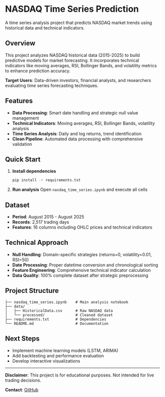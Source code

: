 # NASDAQ Time Series Prediction

A time series analysis project that predicts NASDAQ market trends using historical data and technical indicators.

## Overview

This project analyzes NASDAQ historical data (2015-2025) to build predictive models for market forecasting. It incorporates technical indicators like moving averages, RSI, Bollinger Bands, and volatility metrics to enhance prediction accuracy.

**Target Users**: Data-driven investors, financial analysts, and researchers evaluating time series forecasting techniques.

## Features

- **Data Processing**: Smart date handling and strategic null value management
- **Technical Indicators**: Moving averages, RSI, Bollinger Bands, volatility analysis
- **Time Series Analysis**: Daily and log returns, trend identification
- **Clean Pipeline**: Automated data processing with comprehensive validation

## Quick Start

1. **Install dependencies**
   ```bash
   pip install -r requirements.txt
   ```

2. **Run analysis**
   Open `nasdaq_time_series.ipynb` and execute all cells

## Dataset

- **Period**: August 2015 - August 2025
- **Records**: 2,517 trading days
- **Features**: 16 columns including OHLC prices and technical indicators

## Technical Approach

- **Null Handling**: Domain-specific strategies (returns=0, volatility=0.01, RSI=50)
- **Date Processing**: Proper datetime conversion and chronological sorting
- **Feature Engineering**: Comprehensive technical indicator calculation
- **Data Quality**: 100% complete dataset after strategic preprocessing

## Project Structure

```
├── nasdaq_time_series.ipynb    # Main analysis notebook
├── data/
│   ├── HistoricalData.csv      # Raw NASDAQ data
│   └── processed/              # Cleaned dataset
├── requirements.txt            # Dependencies
└── README.md                   # Documentation
```

## Next Steps

- Implement machine learning models (LSTM, ARIMA)
- Add backtesting and performance evaluation
- Develop interactive visualizations

---

**Disclaimer**: This project is for educational purposes. Not intended for live trading decisions.

**Contact**: [GitHub](https://github.com/IshaPatro/NASDAQ_Time_Series_Prediction)